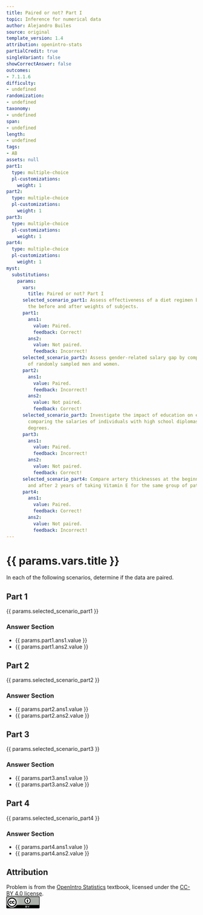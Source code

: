 ```yaml
---
title: Paired or not? Part I
topic: Inference for numerical data
author: Alejandro Builes
source: original
template_version: 1.4
attribution: openintro-stats
partialCredit: true
singleVariant: false
showCorrectAnswer: false
outcomes:
- 7.1.1.6
difficulty:
- undefined
randomization:
- undefined
taxonomy:
- undefined
span:
- undefined
length:
- undefined
tags:
- AB
assets: null
part1:
  type: multiple-choice
  pl-customizations:
    weight: 1
part2:
  type: multiple-choice
  pl-customizations:
    weight: 1
part3:
  type: multiple-choice
  pl-customizations:
    weight: 1
part4:
  type: multiple-choice
  pl-customizations:
    weight: 1
myst:
  substitutions:
    params:
      vars:
        title: Paired or not? Part I
      selected_scenario_part1: Assess effectiveness of a diet regimen by comparing
        the before and after weights of subjects.
      part1:
        ans1:
          value: Paired.
          feedback: Correct!
        ans2:
          value: Not paired.
          feedback: Incorrect!
      selected_scenario_part2: Assess gender-related salary gap by comparing salaries
        of randomly sampled men and women.
      part2:
        ans1:
          value: Paired.
          feedback: Incorrect!
        ans2:
          value: Not paired.
          feedback: Correct!
      selected_scenario_part3: Investigate the impact of education on earnings by
        comparing the salaries of individuals with high school diplomas and college
        degrees.
      part3:
        ans1:
          value: Paired.
          feedback: Incorrect!
        ans2:
          value: Not paired.
          feedback: Correct!
      selected_scenario_part4: Compare artery thicknesses at the beginning of a study
        and after 2 years of taking Vitamin E for the same group of patients.
      part4:
        ans1:
          value: Paired.
          feedback: Correct!
        ans2:
          value: Not paired.
          feedback: Incorrect!
---
```

# {{ params.vars.title }}
In each of the following scenarios, determine if the data are paired.

## Part 1

{{ params.selected_scenario_part1 }}

### Answer Section

- {{ params.part1.ans1.value }}
- {{ params.part1.ans2.value }}

## Part 2

{{ params.selected_scenario_part2 }}

### Answer Section

- {{ params.part2.ans1.value }}
- {{ params.part2.ans2.value }}

## Part 3

{{ params.selected_scenario_part3 }}

### Answer Section

- {{ params.part3.ans1.value }}
- {{ params.part3.ans2.value }}

## Part 4

{{ params.selected_scenario_part4 }}

### Answer Section

- {{ params.part4.ans1.value }}
- {{ params.part4.ans2.value }}

## Attribution

Problem is from the [OpenIntro Statistics](https://openintro.org/book/os/) textbook, licensed under the [CC-BY 4.0 license](https://creativecommons.org/licenses/by/4.0/).<br>![Image representing the Creative Commons 4.0 BY license.](https://raw.githubusercontent.com/firasm/bits/master/by.png)